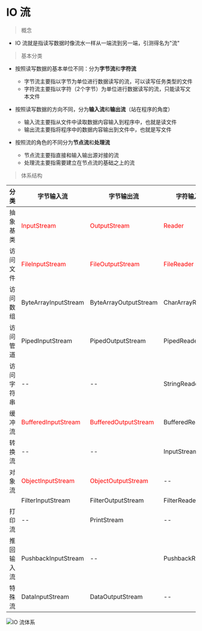 # IO 流

>概念

* IO 流就是指读写数据时像流水一样从一端流到另一端，引测得名为"流"

> 基本分类

* 按照读写数据的基本单位不同：分为**字节流**和**字符流**
    * 字节流主要指以字节为单位进行数据读写的流，可以读写任务类型的文件
    * 字符流主要指以字符（2个字节）为单位进行数据读写的流，只能读写文本文件
  
* 按照读写数据的方向不同，分为**输入流**和**输出流**（站在程序的角度）
    * 输入流主要指从文件中读取数据内容输入到程序中，也就是读文件
    * 输出流主要指将程序中的数据内容输出到文件中，也就是写文件
  
* 按照流的角色的不同分为**节点流**和**处理流**
    * 节点流主要指直接和输入输出源对接的流
    * 处理流主要指需要建立在节点流的基础之上的流
   
> 体系结构

|分类|字节输入流|字节输出流|字符输入流|字符输入流|
|:---|---|---|---|---|
|抽象基类|<font color='red'>InputStream</font>|<font color='red'>OutputStream|<font color='red'>Reader|<font color='red'>Writer|
|访问文件|<font color='red'>FileInputStream|<font color='red'>FileOutputStream|<font color='red'>FileReader|<font color='red'>FileWriter|
|访问数组|ByteArrayInputStream|ByteArrayOutputStream|CharArrayReader|CharArrayWriter|
|访问管道|PipedInputStream|PipedOutputStream|PipedReader|PipedWriter|\
|访问字符串|--|--|StringReader|StringWriter|
|缓冲流|<font color='red'>BufferedInputStream|<font color='red'>BufferedOutputStream|BufferedReader|BufferedWriter|
|转换流|--|--|InputStreamReader|InputStreamWriter|
|对象流|<font color='red'>ObjectInputStream|<font color='red'>ObjectOutputStream|--|--|
||FilterInputStream|FilterOutputStream|FilterReader|FilterWriter|
|打印流|--|PrintStream|--|PrintWriter|
|推回输入流|PushbackInputStream|--|PushbackReader|--|
|特殊流|DataInputStream|DataOutputStream|--|--|

![IO 流体系](https://cdn.jsdelivr.net/gh/fengjian2705/cdn/img/io/io流体系.jpg)

